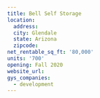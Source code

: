 ```yaml
---
title: Bell Self Storage
location:
  address:
  city: Glendale
  state: Arizona
  zipcode:
net_rentable_sq_ft: '80,000'
units: '700'
opening: Fall 2020
website_url:
gys_companies:
  - development
---
```


